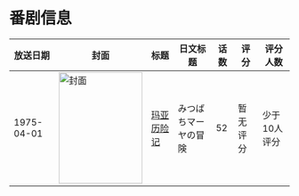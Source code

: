 # 番剧信息

|放送日期|封面|标题|日文标题|话数|评分|评分人数|
|---|---|---|---|---|---|---|
|1975-04-01|<img src="//lain.bgm.tv/pic/cover/c/1c/e1/211630_0z35V.jpg" alt="封面" style="width:150px;height:200px;object-fit:cover;">|[玛亚历险记](https://bangumi.tv/subject/211630)|みつばちマーヤの冒険|52|暂无评分|少于10人评分|
